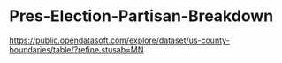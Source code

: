 # Pres-Election-Partisan-Breakdown

https://public.opendatasoft.com/explore/dataset/us-county-boundaries/table/?refine.stusab=MN
